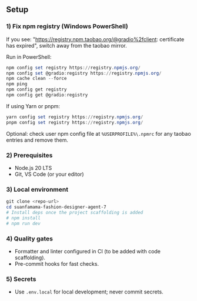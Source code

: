 ## Setup

### 1) Fix npm registry (Windows PowerShell)
If you see: "https://registry.npm.taobao.org/@gradio%2fclient: certificate has expired", switch away from the taobao mirror.

Run in PowerShell:

```powershell
npm config set registry https://registry.npmjs.org/
npm config set @gradio:registry https://registry.npmjs.org/
npm cache clean --force
npm ping
npm config get registry
npm config get @gradio:registry
```

If using Yarn or pnpm:

```powershell
yarn config set registry https://registry.npmjs.org/
pnpm config set registry https://registry.npmjs.org/
```

Optional: check user npm config file at `%USERPROFILE%\.npmrc` for any taobao entries and remove them.

### 2) Prerequisites
- Node.js 20 LTS
- Git, VS Code (or your editor)

### 3) Local environment
```powershell
git clone <repo-url>
cd suanfamama-fashion-designer-agent-7
# Install deps once the project scaffolding is added
# npm install
# npm run dev
```

### 4) Quality gates
- Formatter and linter configured in CI (to be added with code scaffolding).
- Pre-commit hooks for fast checks.

### 5) Secrets
- Use `.env.local` for local development; never commit secrets.


